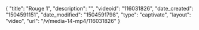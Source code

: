{
    "title": "Rouge 1",
    "description": "",
    "videoid": "116031826",
    "date_created": "1504591151",
    "date_modified": "1504591798",
    "type": "captivate",
    "layout": "video",
    "url": "\/v\/media-14-mp4\/116031826"
}
